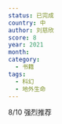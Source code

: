 ```yaml
---
status: 已完成
country: 中
author: 刘慈欣
score: 8
year: 2021
month:
category:
  - 书籍
tags:
  - 科幻
  - 地外生命
---
```

8/10 强烈推荐
